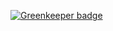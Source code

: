 
[![Greenkeeper badge](https://badges.greenkeeper.io/BBVAEngineering/postcss-selector-scope.svg)](https://greenkeeper.io/)
